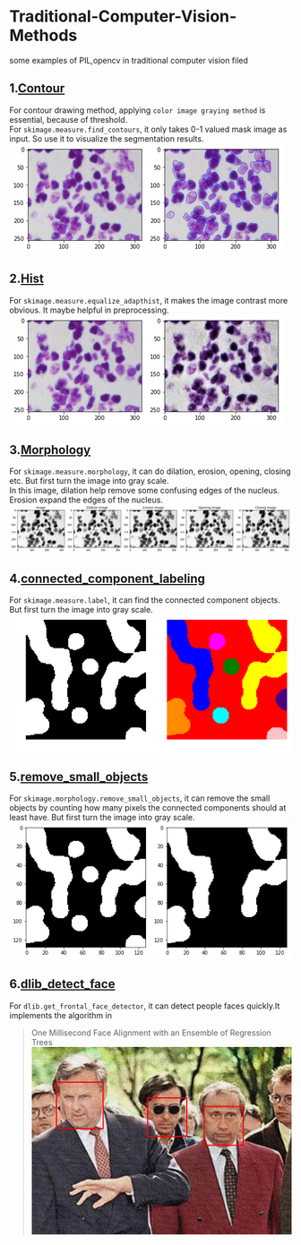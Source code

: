 # Traditional-Computer-Vision-Methods
some examples of PIL,opencv in traditional computer vision filed</br>

## 1.<a href="https://github.com/mjDelta/Traditional-Computer-Vision-Methods/blob/master/contours.py">Contour</a></br>
For contour drawing method, applying ```color image graying method``` is essential, because of threshold.</br>
For ```skimage.measure.find_contours```, it only takes 0-1 valued mask image as input. So use it to visualize the segmentation results.</br>
![image](https://github.com/mjDelta/Traditional-Computer-Vision-Methods/blob/master/img/contours.png)</br>

## 2.<a href="https://github.com/mjDelta/Traditional-Computer-Vision-Methods/blob/master/hist.py">Hist</a></br>
For ```skimage.measure.equalize_adapthist```, it makes the image contrast more obvious. It maybe helpful in preprocessing.</br>
![image](https://github.com/mjDelta/Traditional-Computer-Vision-Methods/blob/master/img/hist.png)</br>

## 3.<a href="https://github.com/mjDelta/Traditional-Computer-Vision-Methods/blob/master/morphology.py">Morphology</a></br>
For ```skimage.measure.morphology```, it can do dilation, erosion, opening, closing etc. But first turn the image into gray scale.</br>
In this image, dilation help remove some confusing edges of the nucleus. Erosion expand the edges of the nucleus.</br> 
![image](https://github.com/mjDelta/Traditional-Computer-Vision-Methods/blob/master/img/morphology.png)</br>

## 4.<a href="https://github.com/mjDelta/Traditional-Computer-Vision-Methods/blob/master/connected_component_labeling.py">connected_component_labeling</a></br>
For ```skimage.measure.label```, it can find the connected component objects. But first turn the image into gray scale.</br>
![image](https://github.com/mjDelta/Traditional-Computer-Vision-Methods/blob/master/img/label.png)</br>


## 5.<a href="https://github.com/mjDelta/Traditional-Computer-Vision-Methods/blob/master/remove_small_objects.py">remove_small_objects</a></br>
For ```skimage.morphology.remove_small_objects```, it can remove the small objects by counting how many pixels the connected components should at least have. But first turn the image into gray scale.</br>
![image](https://github.com/mjDelta/Traditional-Computer-Vision-Methods/blob/master/img/remove_small_objects.png)</br>

## 6.<a href="https://github.com/mjDelta/Traditional-Computer-Vision-Methods/blob/master/dlib_detect_face.py">dlib_detect_face</a></br>
For ```dlib.get_frontal_face_detector```, it can detect people faces quickly.It implements the algorithm in </br>
> One Millisecond Face Alignment with an Ensemble of Regression Trees
![image](https://github.com/mjDelta/Traditional-Computer-Vision-Methods/blob/master/img/dlib.png)</br>
